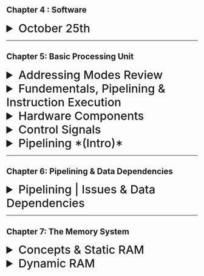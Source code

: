 


## Chapter 4 : Software

<details>
  <summary style="font-size: 30px; font-weight: 500; cursor: pointer;"> October 25th </summary>
  
![MCPA_asmp111111](../static/MPCA_ch4_1.png)

*High Level Languages build constructs* For loops, If statements, look at Python, lots of High Level Abstraction

*In Assembly you need to trace, it's harder*

**Compiler** : Program that takes High Level Constructs and converts into Assembly
- Optimizations are done at the Compiler level

**Assembly** : Takes Assembly Files, and turns it into Machine Code
- No optimizations are done, only directly translations here

Object files aren't Executable !!!

**Linker** : Link all the functions together, so that the program can be executed. *(Since the program goes Instruction by Instruction, and so everything needs to be together, including source files, library files which are already compiled object files)*

-  For EX: if I use `cos()` and don't include `<cmath>` I'll get **Linker** Error.
Now the **Executable File** from the Linker, is able to Execute

**Loader** : You can use Origins, in Assembly, which the Loader will take into account (Put labels at origin: **0x1000**, and Instructions at **0x400**)

#### Loader Header
- Loader reads the "Header" of the File for origin info, how to load it in...
- Hey Loader, we've got some libraries that might not be resolved yet... `cos()` for ex: pls know where this fn is in memory, and use it

- It's stored in memory once, and All programs using the `cos()` knows where it is, and Calls it. *(Loader Only Knows where it is)*

---

### Assembler Process

We know we've got 3 formats **J Type**, **R Type**, **I Type**

##### Two-Pass Assembler

#### First Pass

In the first pass, the assembler goes through the source code to generate all machine instructions and populate the symbol table with addresses of labels.

**Example:**
```assembly
LOOP:  ADD R1, R2
       SUB R3, R4
       JMP END
       MUL R1, R2
END:   HLT
```

In the first pass, the symbol table might look like: *(Pass 1 builds the symbol table)*

```
| Label | Address |
|-------|---------|
| LOOP  | 0000    |
| END   | 0011    |

```

#### Second Pass

During the second pass, the assembler uses the symbol table to resolve unknown branch offsets or addresses.

**Example:**
From the previous code, JMP END can now be resolved to jump to address 0011.

After the second pass, the machine code might look like:

```assembly
ADD R1, R2
SUB R3, R4
JMP 0011
MUL R1, R2
HLT
```

---



</details>


---

## Chapter 5: Basic Processing Unit

<details>
<summary style="font-size: 30px; font-weight: 500; cursor: pointer;"> Addressing Modes Review </summary>

  Addressing modes in computer architecture dictate how the instructions in a machine language program identify the data they operate upon or the destinations where they deposit results. Different addressing modes offer various ways to specify this data.

  **Immediate Mode:**

  The operand is a constant value and is present within the instruction itself. *(operand is IMMED16 here)*
  For example, in the instruction `ADD R1, 5`, the value "5" is an immediate operand.

  **Register Mode:**

  The operand is a register; the name or number of the register is given in the instruction.

  *Example:* `ADD R1, R2` adds the contents of register R2 to register R1.

  **Absolute or Direct Mode:**

  The address of the operand is given directly in the instruction.
  Example: `LOAD R1, 1000` loads the content of **memory location 1000** into register R1.

  **Indirect Mode:**

  The **address of the operand** is held in a register or memory location. The instruction specifies this register or memory location, and the actual operand is fetched from the resulting address. *(Here the operand holds an address)*

  *Example:* If R2 contains the address 2000, `LOAD R1, (R2)` loads the content of memory location 2000 into R1.

  **Indexed Mode:**

  This mode uses the sum of a base address and an index register to find the effective address.
  *Example:* If the instruction is `LOAD R1, 100(R2)` and R2 contains the value 50, then the data is loaded into R1 from memory location 150 (100 + 50).

  **Auto-increment and Auto-decrement Mode:**

  In auto-increment, after fetching the operand, the content of the register *(usually an address)* is automatically incremented. This is useful for accessing consecutive memory locations.
  In auto-decrement, the content of the register is decremented before fetching the operand.

  <br>

  *Example AUTO-INCR*: If R2 contains the address 1000, `LOAD R1, (R2)+` loads the content of memory location 1000 into R1 and then increments R2 to 1001. 

  <br>

  *EXAMPLE AUTO-DECR*
  If it was `LOAD R1, -(R2)`, R2 would first decrement to 999, then its content would be loaded into R1.

  ---

  ### Bringing it back to this Chapter:

  Every instruction cycle begins with fetching the next instruction from memory. Once fetched, the CPU decodes the instruction to determine which operation to perform and which addressing mode is used. The addressing mode will then dictate how the CPU retrieves or identifies the operands for the operation.

  **Operand Fetches**
  Based on the addressing mode, the data path will be set up differently to fetch operands!


  **Immediate Mode:** The operand data might be fetched as part of the instruction itself. Thus, the operand would be directly routed from the instruction register.

  **Direct or Absolute Mode:** The operand's address is directly specified. The CPU uses this address to fetch the operand from memory.

  **Register Mode:** The operand is in a CPU register, so no memory access is required. The data path will route data from the specified register.

  **Indexed Mode:** The CPU must add the base and index values to get the effective address. This involves the ALU in the data path to calculate the sum, and then memory is accessed using the effective address.

  **Indirect Mode:** The data path will first fetch an address from a register or memory location and then use that address to fetch the operand from memory.

  **Auto-increment/Auto-decrement Mode:** The data path fetches data from the memory address specified in a register. Then, the ALU increments (or decrements) the register's value.
</details>


  <details>
    <summary style="font-size: 30px; font-weight: 500; cursor: pointer;"> Fundementals, Pipelining & Instruction Execution</summary>

  ![xDxD](../static/MPCA_bb.png)

  proc. = processor

  **Processing Unit**
  - Executions of instructions, by the proc.
  - Functional Units of proc. how they are connected
  - Hardware for control signals (Control Unit)
  - Micro-programmed control

  ### SLOW
  One Logic Circuit taking a long time, and it's quite sequential *(NOT CONCURRENT)*

  ![wdqwdqef](../static/MPCA_6_slow.png)

  ### Much Faster *(Pipelining)*
  Way more Thruput, and in a pipeline, the "Station" *(Smaller logic circuit)* is able to process a portion of the Compute!

  **Example:** Report writing *(Abstract, Intro, Body, Conclusion)* at every stage in pipeline, one paragraph is added, and once the *Intro* Writer finishes Intro for Report #1, next cylce he can do Report #2's Intro. **THRU-PUT is 5x!!!**

  ![wdqwdqef](../static/MPCA_6_faster.png)
  ![wdqwdqef2](../static/MPCA_6_faster_1.png)
  
  **Notes**
  - In Pipeline, Stages should do equal amount of work, in a timeframe *(As our clock cycle is designed to support a whole stage/operation to preform within the single cycle)*
  - Design stages to keep clock cycle short *(Therefore, Frequency *(GHz)* gets faster, as `f = 1/l` , where `l` is clock cycle length)
  ---

  ### Instruction Executions

  We can have `n` stages, but due to Hardware limitations we usually have **5** with RISC and NIOS 2
  The **5** Steps we define, need to be as generic as possible to support the ut-most variety of instructions

  That's why some steps aren't use for certain Instructions, as that generic step isn't needed for a specific operation

  ![ix](../static/MPCA_6_i1.png)

  ![ix](../static/MPCA_6_i2.png)

  Generics:
  ![ix](../static/MPCA_6_i3.png)

</details>

<details>
  <summary style="font-size: 30px; font-weight: 500; cursor: pointer;"> Hardware Components </summary>

## Register File

"Access Circuitry" Enables 2 registers to be read in at the same time, for their contents to be available at 2 seperate outputs
- RA, and RB
- Register File has Data Input C *(Aswell as an indication to which Register File to Write in)*
- Connected with **IR** instruction register

- **Registers**: Super fast CPU memory spots.
- **Types**:
  - **Memory Access Registers**: MDR, MAR
  - **Instruction / Fetching Registers**: PC, IR
  - **Condition Registers**: Carry, Overflow, etc.
  - **Special**: Index, Stack Pointer
- **Implementation**: Registers often come in a 'register file' - a quick memory block allowing data read/write.

  ![ixr](../static/MPCA_6_r.png)

#### **Dual-ported Mem Block**

- **Concurrency**: Allows for simultaneous Read/Write
- **Complexity**: More complex hardware design to manage both ports
- **Size and Cost**: Larger / Costly
- **Applications** that require lots of simultaneous Read/Write want a **Dual-ported** mem block.

#### **Two Single-Ported Mem Blocks**

- **Synchronization**: Two single-ported may require additional synchronization.
- **Flexibility**: Two separate blocks can offer design flexibility.
- **Applications**: Dual-ported for high-speed access; two single-ported for cost-effectiveness or simpler systems.

## ALU (Arithmetic Logic Unit)

- **ALU's Role**: Processes data (both arithmetic and logical operations).
- **Hardware View**: Shows components needed for computational instructions.
- **Data Source & Destination**: Both come from the register file.
- **Notation**:
  - **[RA]** and **[RB]**: Values from registers at addresses A and B.
  - **new [RC]**: Result stored to the register at address C.
- **Immediate Values**: If a source operand is an immediate value, it's directly provided to the ALU without coming from a register.
      - Discussed in datapath, refer to *MUX B*

  ![ixalu](../static/MPCA_6_alu.png)

## Datapath

  #### Generic 5 Stages of Organization:

  ![ix5s](../static/MPCA_5_stage.png)

  #### Datapath *(From textbook)*

  ![ix](../static/MPCA_datapath.png)

#### Mux B
This MUX selects wether it uses the Immediate Value, or RB *(Inter-state register, as output for Stage 2)* for the ALU operation.
This MUX will determine the value going into **InB** in ALU.

**Examples:**
`ADD R2, R3, R4` , the ALU's InA will be RA (R3) , InB wil be RB (R4)
`ADD R2, R3, #2` , the ALU's InA will be RA (R3) , InB wil be Immediate Value (`#2`)

#### Mux Y
This is the multiplexer situated at the bottom of the diagram. It has three input choices *(indexed 0, 1, and 2)* and decides which of these inputs will pass through to the RY output based on the control input it receives:

**0** - ALU output (RZ): The output from the ALU (Arithmetic Logic Unit) after a computation is completed.

**1** - Memory data: This is the data retrieved from the memory. This would be used in operations where data is being loaded from memory.

**2** - Return address: This is typically used in subroutine calls in assembly or machine code. When a subroutine is called, the address of the next instruction *(i.e., the one to be executed after the subroutine finishes)* is saved so that the program can return to it. This is the "return address."

---

#### Data Path Examples
*With Various Addressing Modes and instructions*

TODO:

</details>

<details>
  <summary style="font-size: 30px; font-weight: 500; cursor: pointer;"> Control Signals </summary>

  **Control Signals**
  - Selects MUX inputs to guide data flow (for MuxB, MuxY)
  
  - Determines when data is written into **PC**, **IR**, 
  Register File and the memory

  - Tells the ALU, the OpCode, so ALU knows which circuit to use *(Add, Substract, Shift)*

  - Handles incoming data on *C*

  **MuxC**
  Selects IR, or LINK to be taken from Register

  ---

  **Memory Interface Control Signals**

  ![](../static/MPC_cs_1.png)

  - What address to send to mem.
  - If Load/Store, **RZ** is used
  - If we need to store from **RM** ...

  TODO: understand this

  ---

  **Instruction Address Generation**

  ![](../static/MPC_cs_2.png)

  Branch (with offset)? or goto next instruction +4

  If Instruction is a Call; 

  ---

  ### Hardwired Control

  **Hardwired** : Hardwired to support every instruction *(Derived from Truth Tables, and physical circuits)*

  ![mpc_cs_3](../static/MPC_cs_3.png)

  - Clock here is the Processor Clock, and the Step counter just counts... and resets

  - Step Counter *(goes from steps 1-5)* and repeats
  - External Inputs *(Interrupts)*

  Control Signal Gen: Takes in the Inputs & Signals, and generates *Control Signals*, to be sent to *Datapath*


  ---

  ## CISC STYLE processors

  ![mpc_cs_4](../static/MPC_cs_4.png)

  *Microprocessor* Is the control Circuit

  Bus can only have **1 driver**

  If want to read from bus, *Rin* = 1, Reading in (MUX = 1) to store into FlipFlop

  If want to write to bus, *Rout* = 1, Write to mux from FlipFlop

  **Think about it, high level**

  ![mpc_cs_5](../static/MPC_cs_5.png)

  Done in 7 Cycles, instead of 5 for risc

  **MICROPROGRAMMED** control: Software based approach to generation of signals. Easier phyiscal implementation, over hardware. *(Stores Control Words, and gives the right word to right instruction)* It's like stored in a **ROM** chip.

  ![mpc_cs_6](../static/MPC_cs_6.png)
  
  Sends the control signals per clock cycle from *Control Store*

  ---

  ### Examples:

  **Q1**

  1- GHz Clock

  Load & Store is 20% Percent of the Dynamic Instruction Count in a program

  5- Clock Cycles *(Every clock cycle, there is a fetch)*

  **Whats the frequency of Memory Access?**

  Stage 1. Fetch Instruction *(Mem Access, 1 access)*
  ...
  Stage 4. on average uses the memory by 20% *(Mem Access, 2 access for Load & Store)*

  (1 + 1 + 1 + 2 + 1) = 6 / 5 = 1.2

  On Average... 1.2 memory accesses

  *(Mem Access / Stages) * Frequency of Clock*

  (1.2 / 5) * 10^9 = 240 million memory accesses a second

  ---

  **Q2**

  ...

  Goes into program counter circuit from **RA**


  ---

  **Q3**

  Load R6, 1000(R9)

  Let's say R6 has value 4200
  R9 has value 85320

  Mem.loc: 86320 has value 75900

  R9 goes to Addr. A *RA=85320*
  R6 goes to Addr. B *RB=4200*

  **Link register** Address 31

  **ALU** will add *1000* + *RA=85320*

  **RZ** how has 86320

  Beginning of stage 4:

  **RM** has whatever is in **RB**

  RZ get's looked up, and MuxY gets back the value (75900)

  Will send it thru MuxY thru stage 4; 

  End of Stage 4, RY has 75900 *Access of Data*

---

**Q4**

```
ADD R5, R2, R3
ADD R6, R3, #20
```


R2 = 15
R3 = 25
R6 = 50


Step RA RB RZ RM RY
1. * * * * *
2. * * * * *
3. 15 25 * * * 
4. 25 50 40 25 *
5. * * 40 50 40  
6. * * 45 * * 
7. * * 45 * 45


---

Step 
</details>


<details>
  <summary style="font-size: 30px; font-weight: 500; cursor: pointer;"> Pipelining *(Intro)*</summary>

**Pipelining** Increases thru-put:

![thru put laundry](../static/MPCA_6_1.png)

![pipelining in a computer](../static/MPCA_6_23.png)

With Pipelining, 1 Instruction is finished **EVERY** Clock Cycle

*Some Problems*
Lets say something is stored in Instruction Register,
Well on the next *TICK*, it can be over-written by new instruction being loaded in

Not good...

![pipelining in a computer](../static/MPCA_6_3.png)

**Clear Stage** so the next Instruction can use a fresh stage, Interstage Buffers become important. *All nessarcy info, should be passed along with the buffer*

TLDR: Datapath has buffers in between, for Stage Clearance and stuff

---

## Data Dependency

![Data Issues](../static/MPCA_6_4.png)

We need R1 and R2 to have loaded in the Immediate values, before being added into R3 !

So the `Add R3, R2, R1` should stall, Until R1 & R2 have been loaded in and are "available"

Then it can do the Compute, Memory and Write.

**How do we Determine a Dependency?**

Control Circuit will compare between the Interstage Buffers, and will recognize Data Dependencies and *"stall"* when necessary.

We call it a "bubble", effectively wasting 3 clock cycles


![Data Issues](../static/MPCA_6_5.png)

## STALLING IS BAD !!111!

Execution Time grows, much more than you think with this...

**Sollution**:

### Data Forwarding (Solution 1.) Hardware

Mitigation technique of Bubbling, wasting clock cycles

Here we "Skip" going into RY from RZ, into Register files... 

We can directly put RZ into MuxA Immediately instead!

![Data Issues](../static/MPCA_6_6.png)

Here the RZ goes into Input A & Input B, as we don't know which spot the Data is used in... *Into 1 and 2* so Let's do BOTH!

And the Control Circuit will choose which to use (IMMED values forwarded from RZ)

**Saves wasted clock cycles**

### Compiler NO Operations & Optimization (Solution 2.) Software

![Data Issues](../static/MPCA_6_7.png)

Compilers also handle this *(Software Approach)*
And put's NOP *No Operation* Signals 

Compiler checks if it can put some Uncorrolated stuff in the NOP, so the Operation isn't wasted... *Example: Loading something random into R10*

**Most of the time** Instructions can be filled into the NOP's thus reducing execution time.

### Memory Delays (Solution 3.) Hardware & Software

**PROBLEM** Data isn't in the Cache! *cache miss*

Sometimes when Data isn't cache, it needs to fetch from Memory which is quite slow, so everything in the pipeline is effectively waiting on this Memory Fetch.

![Data Issues](../static/MPCA_6_8.png)

![Data Issues](../static/MPCA_6_9.png)

---

Another Issue... Branching lmfao

## Branch Delays

After the branch, sometimes the PC still does #4, then #4 for the pipelining, and so in the 3rd cycle it's like OFFSET + #8 which **isn't good**

![Data Issues](../static/MPCA_6_10.png)

We need to discard the work of adding #4 to PC, twice let's say... so this is a **Branch Penalty** aka "Bubbling" so we can put NO-Operations instead.

Can we calculate the Branch Offset earlier? so we don't waste cycles??

Another *ADDER* added in Decode Stage

![Data Issues](../static/MPCA_6_11.png)
![Data Issues](../static/MPCA_6_12.png)

So in the **Decode Stage Adder** add comparator, for the Conditional Branch Comparison *Reduces Branch Penalty*

#### Branch Delay Slot

- Can put a No. Operation
- Put an un-corrolated *(data InDependent)* Instruction in the Branch Delay Slot for Optimization
  - **NEEDS TO BE an Instruction that is supposed to be executed BEFORE THE BRANCH INSTRUCTION!*

**Example**:
![Data Issues](../static/MPCA_6_13.png)

Compiler might also "Unroll" the loop, if the loop is simple enough, so we don't need to do all this Branch Instruction stuff, just go sequentially over an "Unrolled" loop.

---

### Branch Prediction

![Data Issues](../static/MPCA_6_14.png)

I'm trying to predict..

If it's unconditional, we "Predict" in the Fetch phase that it will Branch forsure...

```
A = 100

Loop Till A is 0 {
  A--
}
```

here the prediction will be correct 100 times, and in the last time it be will wrong *(Accidentally branch, when A is 0, but that's only 1 branch delay instead of like.. 101 delays)*

*First Run of the Loop* Will Predict wrong **ONCE** at the end (0 -> 1)

*Second Run of the Loop* Will Predict wrong **TWICE** 1 at the beginning & 1 at the end
(1 -> 0) then (0 -> 1)

**Build Branch Buffer Table**

Every Entry in this table (Row) is another Branch, with it's Respective Prediction and Offset.

---

### Dynamic Branch Prediciton

![Data Issues](../static/MPCA_6_15.png)

*Here there is more State involved, and this reduces the Wrong Predictions that waste clock cycles!, shortening Branch Delay*

---

### Resource Limitations

- Limited Number of Registers *(Nios 2 has like 30)*
  - We get more Data Dependency aswell if we use Less Registers...

- Cache Memory
  - Stage 1: Read from Cache  
  - Stage 4: Also want's to use the Memory at the same time! *(LOAD & STORE)*

  - **Cache** is divided in 2 Halfs:
    - 1/2 Instructions (Stage 1)
    - 2/2 Data (Stage 4)

---

**For: Non-pipelined Processors**

N. Instructions
R. Clock Rate *(1 GHz)*
S. Average Number of Cycles for Fetch & Execute *(N STAGES)*

`T = ( N*S ) / R`
T. Is Time

`Pnp = R / S`
Pnp. Amount of Instructions executed within a Cycle *(INSTRUCTION THROUGHPUT)*


### Preformance Evaluation

![Data Issues](../static/MPCA_6_16.png)


*ALU* Stage is usually the slowest, so we need to design our Clock Rate, with this slowest stage!

*Every Stage* needs to do a substantial amount of work!

![Data Issues](../static/MPCA_6_17.png)

**Some companies**:

- Since ALU takes lots of time, Some Companies will Actually Pipeline the ALU itself! *Intel can do like 14 stages, but this includes ALU sub-stages*

</details>

---

## Chapter 6: Pipelining & Data Dependencies

<details>
  <summary style="font-size: 30px; font-weight: 500; cursor: pointer;"> Pipelining | Issues & Data Dependencies</summary>

Pipelining IN CISC:

- Core 2, Core i7 go up to 17 Stages

#### Summary

- Pipelining increases Through-Put

TODO: show pipelining issues
</details>

---

## Chapter 7: The Memory System 

<details>
  <summary style="font-size: 30px; font-weight: 500; cursor: pointer;"> Concepts & Static RAM</summary>

  ![mcpa70](../static/MPCA_7_0.png)

  ## Key Points on Computer Memory and Addressing

### Addressing Scheme and Memory Size
- **16-bit addresses:** Can address up to \(2^{16} = 64K\) memory locations.
- **32-bit addresses:** Capable of utilizing up to \(2^{32} = 4G\) locations.
- **64-bit addresses:** Access up to \(2^{64} = 16E \approx 16 \times 10^{18}\) locations.

### Memory Operation
- Memory stores and retrieves data in word-length quantities.
- In a 32-bit address system:
  - High-order 30 bits specify the word to be accessed.
  - Low-order 2 bits determine the byte location for byte quantities.

### Processor-Memory Interface
- Consists of address, data, and control lines.
- **Address lines:** Specify the memory location for data transfer.
- **Data lines:** Transfer the data.
- **Control lines:** Indicate Read/Write operations, byte/word transfer, and provide timing information.
- Memory responds with MFC signal, signaling completion of the operation.

### Memory Speed Measures
- **Memory access time:** Time from the start to the completion of a data transfer operation *(per word or byte)*.
- **Memory cycle time:** Minimum delay between two successive memory operations, typically longer than access time.

### Memory Types
- **Random-Access Memory (RAM):** Access time is the same for any location, independent of its address.
- Contrasts with serial or partly serial access storage devices *(e.g., magnetic/optical disks)*, where access time depends on data position.
- Computer memories are implemented using semiconductor integrated circuits.

---

  ![mcpa70](../static/MPCA_7_1.png)

  ## Cache & Virtual Memory

#### Memory Access Bottleneck
- Processor processes data faster than it can be fetched from main memory.
- Therefore, *Memory access time* is the system bottleneck.

#### Cache Memory
- A small, fast memory placed between the main memory and the processor. *(L2, and L1)*
- Holds currently active portions of a program and their data.

#### Virtual Memory
- Only active parts of a program are kept in main memory; the rest is on secondary storage.
- Involves transparent transfer of program sections between main memory and secondary storage.
- Allows the application program to perceive a memory size larger than physical main memory.

#### Block Transfers
- Data are transferred in blocks (not one word at a time) between:
  - Main memory and cache.
  - Main memory and disk.
  - Main memory and high-speed devices *(e.g., graphics display, Ethernet interface)*.
- Block transfers involve tens, hundreds, or thousands of words.
- The speed of reading/writing blocks of data is critical for main memory performance.

---

## Semiconductor RAM Memories
- Cycle times range from 100 ns to less than 10 ns.

### Internal Organization
- **Memory Cells:** Organized in an array, each cell holds a single bit.
- **Words:** Formed by rows of cells, connected to word lines.
- **Columns:** Connect cells to bit lines.
- **Sense/Write Circuits:** Act as interfaces between internal bit lines and chip's data I/O pins.

### Control Pin Connections
- **Read/Write (R/W) Input:** Specifies the operation (Read or Write).
- **Chip Select (CS) Input:** Selects a specific chip in a multi-chip memory system.

### Memory Operations
- **Read Operation:** Sense/Write circuits sense data from selected cells and output them.
- **Write Operation:** Sense/Write circuits store input data in selected cells.

![mcpa70](../static/MPCA_7_2.png)

**Figure 8.2** is an example of a very small memory circuit consisting of 16 words of 8 bits each. This is referred to as a `16 × 8 organization`. The data input and the data output of each Sense/Write circuit are connected to a single bidirectional data line that can be connected to the data lines of a computer. Two control lines, **R/W** and **CS**, are provided. The R/W
*(Read/Write)* input specifies the required operation, and the CS *(Chip Select)* input selects
a given chip in a multichip memory system.

#### Additional Info. Fig 8.2

- **Stores** 128 bit! *(16 x 8)*

- **Address Decoder (AD)** Selects a word from the Memory, in this example each word is uniquely represented by 4 bits, for 16 different words that can be selected.

- **Word Line(s)** Every word has a line,it's the horizontal lines that are connected to the Address Decoder. The AD activates, once that Word is in question *(R/W)*

- **Bit Line(s)** Are the vertical lines from every Sense/Write Circuit. they are connected to every cell in a row, and upon *Word Line* Activation, the control signals know to send data up to the selected word for *Read/Write* ops.

- *Word Line Activation:* The signal from the address decoder causes the transistors along **W1** for ex. to turn on, which effectively connects the cells in that word to their respective bit lines.

-- **Power!** A 5V power input *(usually low Amperage)* along with a Ground (GND) is necessary for this kind of Static Memory to persist, and once the power is out, so does any bits stored in RAM.

---

## Static Memories (SRAM)

![mcpa73](../static/MPCA_7_3.png)

Figure 8.4 illustrates how a static RAM (SRAM) cell may be implemented. Two inverters are cross-connected to form a latch. The latch is connected to two bit lines by transistors **T1** and **T2**.

These transistors act as switches that can be opened or closed under control of the word line. 
When the word line is at ground level, the transistors are turned off and the latch retains its state.

For example, if the logic value at **point X is 1** and at **point Y is 0**, this state is maintained as long as the signal on the word line is at ground level. Assume that this state represents the value **1**.

## SRAM Cell Read and Write Operations

### Read Operation Steps
- Activate the word line to close switches T1 and T2.
- If the cell is in **state 1**:
  - Bit line \( b \) is high.
  - Bit line \( b' \) is low.
- If the cell is in **state 0**:
  - Bit line \( b \) is low.
  - Bit line \( b' \) is high.
- Sense/Write circuit monitors the state of \( b \) and \( b' \) and sets the output.

### Write Operation Steps
- Sense/Write circuit drives bit lines \( b \) and \( b' \).
- Place the desired value on bit line \( b \) and its complement on \( b' \).
- Activate the word line to force the cell into the desired state.
- The cell retains the state after the word line is deactivated.


- Chip implementation typically uses CMOS *(complementary metal oxide semiconductor)* cell whose advantage is low power consumption

![mcpa73](../static/MPCA_7_4.png)

## Characteristics of SRAM (Static RAM)

### Volatility
- SRAM cells require continuous power to retain data.
- Contents are lost if power is interrupted—SRAMs are volatile memories.

### Power Consumption
- CMOS SRAMs have low power consumption.
- Current flows only during access; otherwise, transistors T1, T2, and one transistor in each inverter are off.
- No continuous path between Vsupply and ground when not accessed.

### Speed
- SRAMs offer quick access times, with commercial chips featuring access times of a few nanoseconds.
- They are favored in applications where speed is crucial.

---
*TODO*: More on Static Ram?
</details>

<details>
  <summary style="font-size: 30px; font-weight: 500; cursor: pointer;"> Dynamic RAM</summary>
  
## Comparison of SRAM and DRAM

### SRAM (Static RAM)
- Short access times due to several transistors per cell.
- Lower density because of complex cell structure.
- Used in applications where speed is critical.

### DRAM (Dynamic RAM)
- Simpler cell design with one transistor and one capacitor, leading to higher density and lower cost.
- Longer access times compared to SRAM.
- Contents are volatile and need periodic refreshing as the charge in the capacitor leaks.
- Widely used in computers for main memory.

### DRAM Cell Operation
- **Storing Data**: Transistor \( T \) turns on to charge the capacitor \( C \) to a known value.
- **Retention**: After \( T \) turns off, the charge remains but starts to leak due to small current conduction by \( T \).
- **Refreshing**: Contents are refreshed during read operations or by explicitly restoring the capacitor charge.
- **Reading Data**: Transistor \( T \) turns on, and a sense amplifier detects the charge level, interpreting it as a logic value.
  - If charge > threshold: Amplifier recharges capacitor to logic value 1.
  - If charge < threshold: Amplifier discharges capacitor fully.

### Memory Refresh
- All cells in a row are refreshed simultaneously due to the common word line.
- Refreshing is critical for maintaining data integrity over time.
---

# Dynamic RAM
![mcpa73](../static/MPCA_7_55.png)

## DRAM Example:
![mcpa73](../static/MPCA_7_5.png)

- 32M x 8 bytes Dynamic Memory Chip

- *cell organization:* 16K x 16K array.

  - The 16,384 cells in each row are divided into 2,048 groups of 8, forming **2,048 bytes** of data.

- 14 Address Bits are needed to Select Row, and 11 bits, to specify group of 8, in selected row. *(Total: 25-bit Addresses to access each unique byte)*

## DRAM Operation and Timing Controlled by RAS and CAS

### RAS (Row Address Strobe) Process
- A signal pulse on the RAS line loads the row address into the row address latch.
- Initiates a Read operation where all cells in the selected row are read and refreshed.

### CAS (Column Address Strobe) Process
- After the row address is set, the column address is applied to the address pins.
- The column address is loaded into the column address latch via the CAS line.
- Decodes the column address and selects a group of 8 Sense/Write circuits.

### Read Operation
- If R/W indicates a Read, the data from the selected Sense/Write circuits are transferred to the data lines \( D_7−0 \).

### Write Operation
- If R/W indicates a Write, data on \( D_7−0 \) lines overwrite contents of the selected cells in the 8 columns.

### Active Low Signals
- In commercial DRAM chips, RAS and CAS are active when low.
- Addresses are latched with a high-to-low signal transition, indicated as \(\overline{\text{RAS}}\) and \(\overline{\text{CAS}}\).

---

</details>